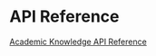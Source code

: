 <!-- 
NavPath: Academic Knowledge API
LinkLabel: API Reference
Weight: 50
ExternalLink: https://westus.dev.cognitive.microsoft.com/docs/services/56332331778daf02acc0a50b
services: cognitive-services
-->

# API Reference 

[Academic Knowledge API Reference](https://westus.dev.cognitive.microsoft.com/docs/services/56332331778daf02acc0a50b)
